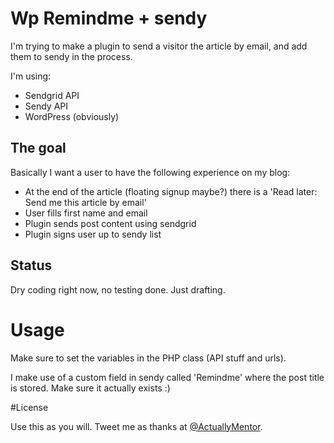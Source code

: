 # Wp Remindme + sendy

I'm trying to make a plugin to send a visitor the article by email, and add them to sendy in the process.

I'm using:

- Sendgrid API
- Sendy API
- WordPress (obviously)

## The goal

Basically I want a user to have the following experience on my blog:

- At the end of the article (floating signup maybe?) there is a 'Read later: Send me this article by email'
- User fills first name and email
- Plugin sends post content using sendgrid
- Plugin signs user up to sendy list

## Status

Dry coding right now, no testing done. Just drafting.

# Usage

Make sure to set the variables in the PHP class (API stuff and urls).

I make use of a custom field in sendy called 'Remindme' where the post title is stored. Make sure it actually exists :)

#License

Use this as you will. Tweet me as thanks at <a href="https://twitter.com/ActuallyMentorv">@ActuallyMentor</a>.
